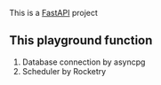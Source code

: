 This is a [FastAPI](https://fastapi.tiangolo.com/) project

## This playground function

1. Database connection by asyncpg
2. Scheduler by Rocketry
